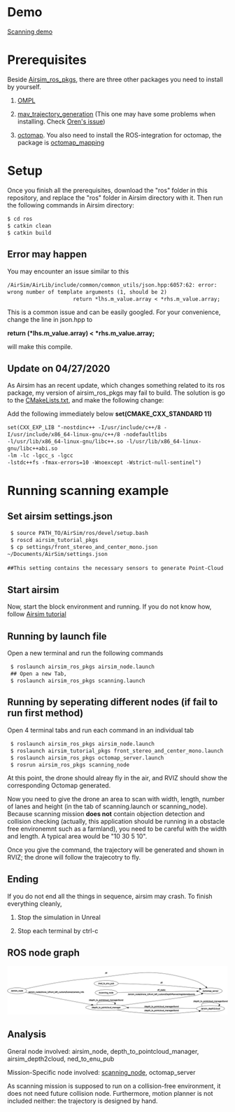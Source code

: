 # Demo
[Scanning demo](https://drive.google.com/open?id=1TCkpnr4zaBVI_QtsMdepNsQwx7OrNMiI)

# Prerequisites
Beside [Airsim_ros_pkgs](https://github.com/microsoft/AirSim/tree/master/ros/src/airsim_ros_pkgs), there are three other packages you need to install by yourself.

1. [OMPL](https://ompl.kavrakilab.org/)

2. [mav_trajectory_generation](https://github.com/ethz-asl/mav_trajectory_generation)
(This one may have some problems when installing. Check [Oren's issue](https://github.com/ethz-asl/mav_trajectory_generation/issues/105))

3. [octomap](https://github.com/OctoMap/octomap). You also need to install the ROS-integration for octomap, the package is [octomap_mapping](http://wiki.ros.org/octomap_mapping)

# Setup
Once you finish all the prerequisites, download the "ros" folder in this repository, and replace the "ros" folder in Airsim directory with it.
Then run the following commands in Airsim directory:

```Shell
$ cd ros
$ catkin clean
$ catkin build
```

## Error may happen
You may encounter an issue similar to this 
```shell
/AirSim/AirLib/include/common/common_utils/json.hpp:6057:62: error: wrong number of template arguments (1, should be 2)
                     return *lhs.m_value.array < *rhs.m_value.array;
```
This is a common issue and can be easily googled. For your convenience, change the line in json.hpp to 

**return (\*lhs.m_value.array) < \*rhs.m_value.array;**

will make this compile.

## Update on 04/27/2020
As Airsim has an recent update, which changes something related to its ros package, my version of airsim_ros_pkgs may fail to build. The solution is go to the [CMakeLists.txt](https://github.com/zouan616/Airsim-ROS/blob/master/ros/src/airsim_ros_pkgs/CMakeLists.txt), and make the following change:

Add the following immediately below **set(CMAKE_CXX_STANDARD 11)**

```shell
set(CXX_EXP_LIB "-nostdinc++ -I/usr/include/c++/8 -I/usr/include/x86_64-linux-gnu/c++/8 -nodefaultlibs 
-l/usr/lib/x86_64-linux-gnu/libc++.so -l/usr/lib/x86_64-linux-gnu/libc++abi.so
-lm -lc -lgcc_s -lgcc  
-lstdc++fs -fmax-errors=10 -Wnoexcept -Wstrict-null-sentinel")
```

# Running scanning example
## Set airsim settings.json
```shell
 $ source PATH_TO/AirSim/ros/devel/setup.bash
 $ roscd airsim_tutorial_pkgs
 $ cp settings/front_stereo_and_center_mono.json ~/Documents/AirSim/settings.json
 
##This setting contains the necessary sensors to generate Point-Cloud
```

## Start airsim
Now, start the block environment and running. If you do not know how, follow [Airsim tutorial](https://microsoft.github.io/AirSim/unreal_blocks/)

## Running by launch file
Open a new terminal and run the following commands
```shell
 $ roslaunch airsim_ros_pkgs airsim_node.launch
 ## Open a new Tab,
 $ roslaunch airsim_ros_pkgs scanning.launch
```

## Running by seperating different nodes (if fail to run first method)
Open 4 terminal tabs and run each command in an individual tab
```shell
 $ roslaunch airsim_ros_pkgs airsim_node.launch
 $ roslaunch airsim_tutorial_pkgs front_stereo_and_center_mono.launch
 $ roslaunch airsim_ros_pkgs octomap_server.launch
 $ rosrun airsim_ros_pkgs scanning_node
```

At this point, the drone should alreay fly in the air, and RVIZ should show the corresponding Octomap generated. 

Now you need to give the drone an area to scan with width, length, number of lanes and height (in the tab of scanning.launch or scanning_node). Because scanning mission **does not** contain objection detection and collision checking
(actually, this application should be running in a obstacle free environemnt such as a farmland), you need to be careful with the width and length.
A typical area would be "10 30 5 10".

Once you give the command, the trajectory will be generated and shown in RVIZ; the drone will follow the trajecotry to fly.

## Ending
If you do not end all the things in sequence, airsim may crash. To finish everything cleanly,
1. Stop the simulation in Unreal

2. Stop each terminal by ctrl-c

## ROS node graph
![scanning ros graph](https://github.com/zouan616/Airsim-ROS/blob/master/Documentation/Image/scanning_rosGraph.png)

## Analysis
Gneral node involved: airsim_node, depth_to_pointcloud_manager, airsim_depth2cloud, ned_to_enu_pub

Mission-Specific node involved: [scanning_node](https://github.com/zouan616/Airsim-ROS/blob/master/ros/src/airsim_ros_pkgs/src/scanning_node.cpp), octomap_server

As scanning mission is supposed to run on a collision-free environment, it does not need future collision node. Furthermore, motion planner is not included neither: the trajectory is designed by hand. 
